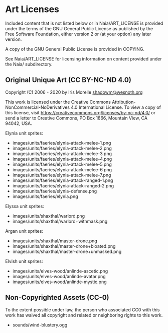 Art Licenses
============

Included content that is not listed below or in Naia/ART_LICENSE is provided under the terms of the GNU General Public License as published by the Free Software Foundation, either version 2 or (at your option) any later version.

A copy of the GNU General Public License is provided in COPYING.

See Naia/ART_LICENSE for licensing information on content provided under the Naia/ subdirectory.


Original Unique Art (CC BY-NC-ND 4.0)
-------------------------------------

Copyright (C) 2006 - 2020 by Iris Morelle <shadowm@wesnoth.org>

This work is licensed under the Creative Commons Attribution-NonCommercial-NoDerivatives 4.0 International License. To view a copy of this license, visit <https://creativecommons.org/licenses/by-nc-nd/4.0/> or send a letter to Creative Commons, PO Box 1866, Mountain View, CA 94042, USA.

Elynia unit sprites:

 * images/units/faeries/elynia-attack-melee-1.png
 * images/units/faeries/elynia-attack-melee-2.png
 * images/units/faeries/elynia-attack-melee-3.png
 * images/units/faeries/elynia-attack-melee-4.png
 * images/units/faeries/elynia-attack-melee-5.png
 * images/units/faeries/elynia-attack-melee-6.png
 * images/units/faeries/elynia-attack-melee-7.png
 * images/units/faeries/elynia-attack-ranged-1.png
 * images/units/faeries/elynia-attack-ranged-2.png
 * images/units/faeries/elynia-defense.png
 * images/units/faeries/elynia.png

Elyssa unit sprites:

 * images/units/shaxthal/warlord.png
 * images/units/shaxthal/warlord+withmask.png

Argan unit sprites:

 * images/units/shaxthal/master-drone.png
 * images/units/shaxthal/master-drone+bloated.png
 * images/units/shaxthal/master-drone+unmasked.png

Elvish unit sprites:

 * images/units/elves-wood/anlinde-ascetic.png
 * images/units/elves-wood/anlinde-avatar.png
 * images/units/elves-wood/anlinde-mystic.png


Non-Copyrighted Assets (CC-0)
-----------------------------

To the extent possible under law, the person who associated CC0 with this work has waived all copyright and related or neighboring rights to this work.

 * sounds/wind-blustery.ogg
